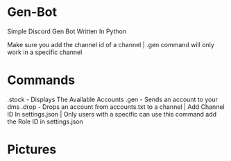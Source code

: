 # Gen-Bot
Simple Discord Gen Bot Written In Python

Make sure you add the channel id of a channel | .gen command will only work in a specific channel

# Commands

.stock - Displays The Available Accounts
.gen <account> - Sends an account to your dms
.drop - Drops an account from accounts.txt to a channel | Add Channel ID In settings.json | Only users with a specific can use this command add the Role ID in settings.json

# Pictures
